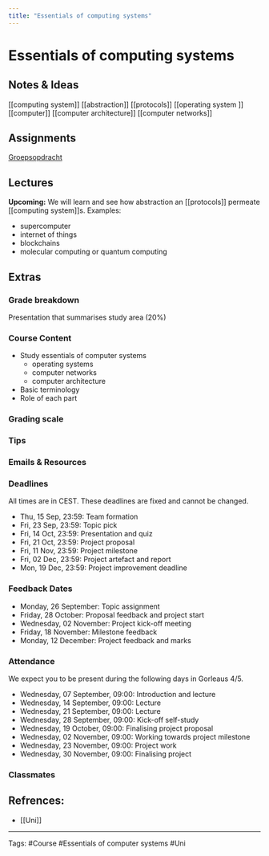 ```yaml
---
title: "Essentials of computing systems"
---
```

# Essentials of computing systems

## Notes & Ideas
[[computing system]]
[[abstraction]]
[[protocols]]
[[operating system ]]
[[computer]]
[[computer architecture]]
[[computer networks]] 
## Assignments
[Groepsopdracht](https://liacs.leidenuniv.nl/~basoldh/education/essencs22/)
## Lectures
**Upcoming:**
We will learn and see how abstraction an [[protocols]] permeate [[computing system]]s.
Examples:
- supercomputer 
- internet of things 
- blockchains
- molecular computing or quantum computing 
## Extras
### Grade breakdown
Presentation that summarises study area (20%)
### Course Content
- Study essentials of computer systems 
	- operating systems 
	- computer networks 
	- computer architecture 
- Basic terminology 
- Role of each part 
### Grading scale
### Tips
### Emails & Resources
### Deadlines
All times are in CEST. These deadlines are fixed and cannot be changed.
-   Thu, 15 Sep, 23:59: Team formation
-   Fri, 23 Sep, 23:59: Topic pick
-   Fri, 14 Oct, 23:59: Presentation and quiz
-   Fri, 21 Oct, 23:59: Project proposal
-   Fri, 11 Nov, 23:59: Project milestone
-   Fri, 02 Dec, 23:59: Project artefact and report
-   Mon, 19 Dec, 23:59: Project improvement deadline

### Feedback Dates
-   Monday, 26 September: Topic assignment
-   Friday, 28 October: Proposal feedback and project start
-   Wednesday, 02 November: Project kick-off meeting
-   Friday, 18 November: Milestone feedback
-   Monday, 12 December: Project feedback and marks

### Attendance
We expect you to be present during the following days in Gorleaus 4/5.
-   Wednesday, 07 September, 09:00: Introduction and lecture
-   Wednesday, 14 September, 09:00: Lecture
-   Wednesday, 21 September, 09:00: Lecture
-   Wednesday, 28 September, 09:00: Kick-off self-study
-   Wednesday, 19 October, 09:00: Finalising project proposal
-   Wednesday, 02 November, 09:00: Working towards project milestone
-   Wednesday, 23 November, 09:00: Project work
-   Wednesday, 30 November, 09:00: Finalising project
### Classmates

## Refrences:
- [[Uni]]

---
Tags: #Course #Essentials of computer systems #Uni 